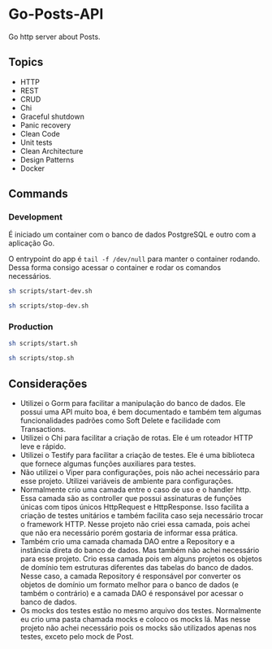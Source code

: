 # Go-Posts-API

Go http server about Posts.

## Topics

- HTTP
- REST
- CRUD
- Chi
- Graceful shutdown
- Panic recovery
- Clean Code
- Unit tests
- Clean Architecture
- Design Patterns
- Docker

## Commands

### Development

É iniciado um container com o banco de dados PostgreSQL e outro com a aplicação Go.

O entrypoint do app é `tail -f /dev/null` para manter o container rodando. Dessa forma consigo acessar o container e rodar os comandos necessários.

```bash
sh scripts/start-dev.sh
```

```bash
sh scripts/stop-dev.sh
```

### Production

```bash
sh scripts/start.sh
```

```bash
sh scripts/stop.sh
```

## Considerações

- Utilizei o Gorm para facilitar a manipulação do banco de dados. Ele possui uma API muito boa, é bem documentado e também tem algumas funcionalidades padrões como Soft Delete e facilidade com Transactions.
- Utilizei o Chi para facilitar a criação de rotas. Ele é um roteador HTTP leve e rápido.
- Utilizei o Testify para facilitar a criação de testes. Ele é uma biblioteca que fornece algumas funções auxiliares para testes.
- Não utilizei o Viper para configurações, pois não achei necessário para esse projeto. Utilizei variáveis de ambiente para configurações.
- Normalmente crio uma camada entre o caso de uso e o handler http. Essa camada são as controller que possui assinaturas de funções únicas com tipos únicos HttpRequest e HttpResponse. Isso facilita a criação de testes unitários e também facilita caso seja necessário trocar o framework HTTP. Nesse projeto não criei essa camada, pois achei que não era necessário porém gostaria de informar essa prática.
- Também crio uma camada chamada DAO entre a Repository e a instância direta do banco de dados. Mas também não achei necessário para esse projeto. Crio essa camada pois em alguns projetos os objetos de domínio tem estruturas diferentes das tabelas do banco de dados. Nesse caso, a camada Repository é responsável por converter os objetos de domínio um formato melhor para o banco de dados (e também o contrário) e a camada DAO é responsável por acessar o banco de dados.
- Os mocks dos testes estão no mesmo arquivo dos testes. Normalmente eu crio uma pasta chamada mocks e coloco os mocks lá. Mas nesse projeto não achei necessário pois os mocks são utilizados apenas nos testes, exceto pelo mock de Post.
